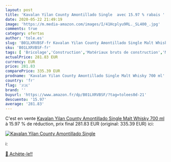 ```yaml
---
layout: post
title: 'Kavalan Yilan County Amontillado Single  avec 15.97 % rabais '
date: 2020-05-22 21:49:19
image: 'https://m.media-amazon.com/images/I/41Hcplyu9RL._SL400_.jpg'
comments: true
category: ofertas
author: 'tole.es'
slug: 'B01LXRVBSF-fr Kavalan Yilan County Amontillado Single Malt Whisky 700 ml'
sku: 'B01LXRVBSF-fr'
tags: [ 'Bricolage','Construction','Matériaux bruts de construction','Matériel de construction', ]
actualPrice: 281.83 EUR
currency: EUR
price: 281.83
comparePrice: 335.39 EUR
prodname: 'Kavalan Yilan County Amontillado Single Malt Whisky 700 ml'
country: 'fr'
flag: '🇫🇷'
brand: ''
buyurl: 'https://www.amazon.fr/dp/B01LXRVBSF/?tag=tolees0d-21'
descuento: '15.97'
average: '281.83'
---
```


C'est en vente [Kavalan Yilan County Amontillado Single Malt Whisky 700 ml](https://www.amazon.fr/dp/B01LXRVBSF/?tag=tolees0d-21)  à  15.97 % de réduction, prix final  281.83 EUR (original: 335.39 EUR) ici:

[![Kavalan Yilan County Amontillado Single ](https://m.media-amazon.com/images/I/41Hcplyu9RL._SL400_.jpg)](https://www.amazon.fr/dp/B01LXRVBSF/?tag=tolees0d-21)

ℹ️:


[🛒 Achète-le!!](https://www.amazon.fr/dp/B01LXRVBSF/?tag=tolees0d-21)
